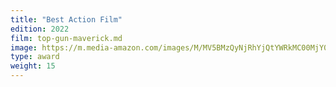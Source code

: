 ```yaml
---
title: "Best Action Film"
edition: 2022
film: top-gun-maverick.md
image: https://m.media-amazon.com/images/M/MV5BMzQyNjRhYjQtYWRkMC00MjY0LWExNTQtYmJhODNlNTUxNDRjXkEyXkFqcGc@._V1_FMjpg_UX1024_.jpg
type: award
weight: 15
---
```

